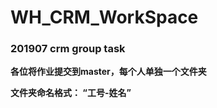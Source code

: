 # WH_CRM_WorkSpace
### 201907 crm group task



**各位将作业提交到master，每个人单独一个文件夹**

**文件夹命名格式： “工号-姓名”**

